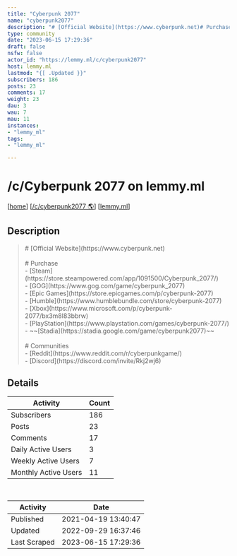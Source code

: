 ```yaml
---
title: "Cyberpunk 2077" 
name: "cyberpunk2077"
description: "# [Official Website](https://www.cyberpunk.net)# Purchase- [Steam](https://store.steampowered.com/app/1091500/Cyberpunk_2077/)- [GOG](https://www.gog.com/game/cyberpunk_2077)  - [Epic Games](https://store.epicgames.com/p/cyberpunk-2077)  - [Humble](https://www.humblebundle.com/store/cyberpunk-2077)  - [Xbox](https://www.microsoft.com/p/cyberpunk-2077/bx3m8l83bbrw)- [PlayStation](https://www.playstation.com/games/cyberpunk-2077/)  - ~~[Stadia](https://stadia.google.com/game/cyberpunk2077)~~# Communities- [Reddit](https://www.reddit.com/r/cyberpunkgame/)- [Discord](https://discord.com/invite/Rkj2wj6)"
type: community
date: "2023-06-15 17:29:36"
draft: false
nsfw: false
actor_id: "https://lemmy.ml/c/cyberpunk2077"
host: lemmy.ml
lastmod: "{[ .Updated }}"
subscribers: 186
posts: 23
comments: 17
weight: 23
dau: 3
wau: 7
mau: 11
instances:
- "lemmy_ml"
tags: 
- "lemmy_ml"

---
```


# /c/Cyberpunk 2077 on lemmy.ml

[[home](/)]
[[/c/cyberpunk2077 🌎](https://lemmy.ml/c/cyberpunk2077)]
[[lemmy.ml](/instances/lemmy_ml)]


## Description 

<blockquote class="description">
# [Official Website](https://www.cyberpunk.net)<br><br># Purchase<br>- [Steam](https://store.steampowered.com/app/1091500/Cyberpunk_2077/)<br>- [GOG](https://www.gog.com/game/cyberpunk_2077)  <br>- [Epic Games](https://store.epicgames.com/p/cyberpunk-2077)  <br>- [Humble](https://www.humblebundle.com/store/cyberpunk-2077)  <br>- [Xbox](https://www.microsoft.com/p/cyberpunk-2077/bx3m8l83bbrw)<br>- [PlayStation](https://www.playstation.com/games/cyberpunk-2077/)  <br>- ~~[Stadia](https://stadia.google.com/game/cyberpunk2077)~~<br><br># Communities<br>- [Reddit](https://www.reddit.com/r/cyberpunkgame/)<br>- [Discord](https://discord.com/invite/Rkj2wj6)
</blockquote>


## Details

| Activity | Count  |
|----------------------|---|
| Subscribers          | 186 |
| Posts                | 23  |
| Comments             | 17  |
| Daily Active Users   | 3  |
| Weekly Active Users  | 7  |
| Monthly Active Users | 11  |

<br>

| Activity | Date |
|----------------------|---|
| Published            | 2021-04-19 13:40:47 |
| Updated              | 2022-09-29 16:37:46 |
| Last Scraped         | 2023-06-15 17:29:36 |
